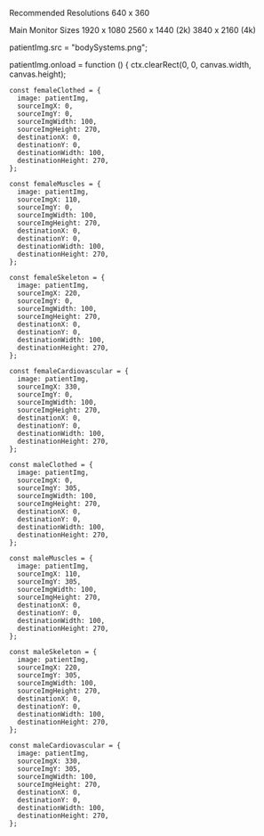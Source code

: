 Recommended Resolutions
640 x 360

Main Monitor Sizes
1920 x 1080
2560 x 1440 (2k)
3840 x 2160 (4k)

<!-- Delete Later -->

patientImg.src = "bodySystems.png";

patientImg.onload = function () {
ctx.clearRect(0, 0, canvas.width, canvas.height);

    const femaleClothed = {
      image: patientImg,
      sourceImgX: 0,
      sourceImgY: 0,
      sourceImgWidth: 100,
      sourceImgHeight: 270,
      destinationX: 0,
      destinationY: 0,
      destinationWidth: 100,
      destinationHeight: 270,
    };

    const femaleMuscles = {
      image: patientImg,
      sourceImgX: 110,
      sourceImgY: 0,
      sourceImgWidth: 100,
      sourceImgHeight: 270,
      destinationX: 0,
      destinationY: 0,
      destinationWidth: 100,
      destinationHeight: 270,
    };

    const femaleSkeleton = {
      image: patientImg,
      sourceImgX: 220,
      sourceImgY: 0,
      sourceImgWidth: 100,
      sourceImgHeight: 270,
      destinationX: 0,
      destinationY: 0,
      destinationWidth: 100,
      destinationHeight: 270,
    };

    const femaleCardiovascular = {
      image: patientImg,
      sourceImgX: 330,
      sourceImgY: 0,
      sourceImgWidth: 100,
      sourceImgHeight: 270,
      destinationX: 0,
      destinationY: 0,
      destinationWidth: 100,
      destinationHeight: 270,
    };

    const maleClothed = {
      image: patientImg,
      sourceImgX: 0,
      sourceImgY: 305,
      sourceImgWidth: 100,
      sourceImgHeight: 270,
      destinationX: 0,
      destinationY: 0,
      destinationWidth: 100,
      destinationHeight: 270,
    };

    const maleMuscles = {
      image: patientImg,
      sourceImgX: 110,
      sourceImgY: 305,
      sourceImgWidth: 100,
      sourceImgHeight: 270,
      destinationX: 0,
      destinationY: 0,
      destinationWidth: 100,
      destinationHeight: 270,
    };

    const maleSkeleton = {
      image: patientImg,
      sourceImgX: 220,
      sourceImgY: 305,
      sourceImgWidth: 100,
      sourceImgHeight: 270,
      destinationX: 0,
      destinationY: 0,
      destinationWidth: 100,
      destinationHeight: 270,
    };

    const maleCardiovascular = {
      image: patientImg,
      sourceImgX: 330,
      sourceImgY: 305,
      sourceImgWidth: 100,
      sourceImgHeight: 270,
      destinationX: 0,
      destinationY: 0,
      destinationWidth: 100,
      destinationHeight: 270,
    };
